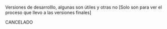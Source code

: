 Versiones de desarrolllo, algunas son útiles y otras no
[Solo son para ver el proceso que llevo a las versiones finales]

CANCELADO
